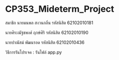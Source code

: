 # CP353_Mideterm_Project
สมาชิก
นายมนพล  สงวนกลิ่น                 รหัสนิสิต 62102010181

นายศิระณัฐชพงศ์   ฤกษ์ศิริ          รหัสนิสิต 62102010190

นายปาณัสม์ พัฒนรอด                รหัสนิสิต 62102010436

วิธีการรันโปรเจค : รันไฟล์ app.py
